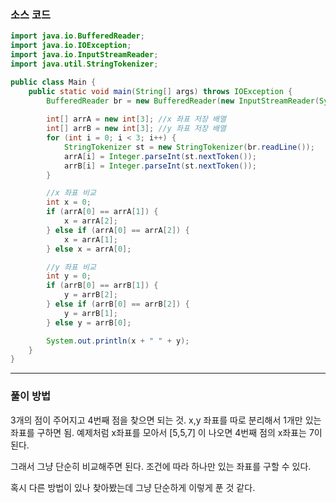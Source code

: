 ### 소스 코드
```java
import java.io.BufferedReader;
import java.io.IOException;
import java.io.InputStreamReader;
import java.util.StringTokenizer;

public class Main {
    public static void main(String[] args) throws IOException {
        BufferedReader br = new BufferedReader(new InputStreamReader(System.in)); // 기본적으로 enter 를 경계로 인식한다.
        
        int[] arrA = new int[3]; //x 좌표 저장 배열
        int[] arrB = new int[3]; //y 좌표 저장 배열
        for (int i = 0; i < 3; i++) {
            StringTokenizer st = new StringTokenizer(br.readLine());
            arrA[i] = Integer.parseInt(st.nextToken());
            arrB[i] = Integer.parseInt(st.nextToken());
        }

        //x 좌표 비교
        int x = 0;
        if (arrA[0] == arrA[1]) {
            x = arrA[2];
        } else if (arrA[0] == arrA[2]) {
            x = arrA[1];
        } else x = arrA[0];

        //y 좌표 비교
        int y = 0;
        if (arrB[0] == arrB[1]) {
            y = arrB[2];
        } else if (arrB[0] == arrB[2]) {
            y = arrB[1];
        } else y = arrB[0];

        System.out.println(x + " " + y);
    }
}
```
---

### 풀이 방법
3개의 점이 주어지고 4번째 점을 찾으면 되는 것. x,y 좌표를 따로 분리해서 1개만 있는 좌표를 구하면 됨. 예제처럼 x좌표를 모아서 [5,5,7] 이 나오면 4번째 점의 x좌표는 7이 된다.

그래서 그냥 단순히 비교해주면 된다. 조건에 따라 하나만 있는 좌표를 구할 수 있다.

혹시 다른 방법이 있나 찾아봤는데 그냥 단순하게 이렇게 푼 것 같다.
